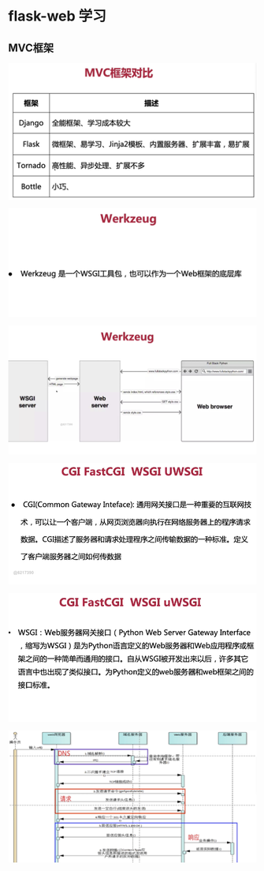 # flask-web 学习

## MVC框架
![](./photo/01.png)


![](./photo/02.png)


![](./photo/03.png)


![](./photo/04.png)


![](./photo/05.png)



![](./photo/06.png)